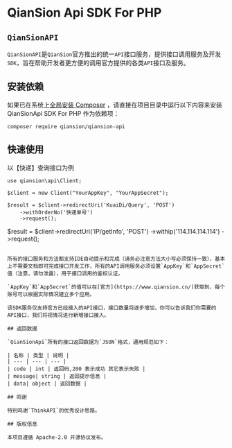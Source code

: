 # QianSion Api SDK For PHP

## `QianSionAPI`

`QianSionAPI`是`QianSion`官方推出的统一`API`接口服务，提供接口调用服务及开发`SDK`，旨在帮助开发者更方便的调用官方提供的各类`API`接口及服务。


## 安装依赖

如果已在系统上[全局安装 Composer](https://getcomposer.org/doc/00-intro.md#globally) ，请直接在项目目录中运行以下内容来安装 QianSionApi SDK For PHP 作为依赖项：
```
composer require qiansion/qiansion-api
```


## 快速使用

以【快递】查询接口为例

~~~
use qiansion\api\Client;

$client = new Client("YourAppKey", "YourAppSecret");

$result = $client->redirectUri('KuaiDi/Query', 'POST')
    ->withOrderNo('快递单号')
    ->request();
~~~

$result = $client->redirectUri('IP/getInfo', 'POST')
    ->withip('114.114.114.114')
    ->request();
~~~

所有的接口服务和方法都支持IDE自动提示和完成（请务必注意方法大小写必须保持一致），基本上不需要文档即可完成接口开发工作，所有的API调用服务必须设置`AppKey`和`AppSecret`值（注意，请勿泄露），用于接口调用的鉴权认证。

`AppKey`和`AppSecret`的值可以在[官方](https://www.qiansion.cn/)获取到，每个账号可以根据实际情况建立多个应用。

该SDK服务仅支持官方已经接入的API接口，接口数量将逐步增加，你可以告诉我们你需要的API接口，我们将视情况进行新增接口接入。

## 返回数据

`QianSionApi`所有的接口返回数据为`JSON`格式，通用规范如下：

| 名称 | 类型 | 说明 |
| --- | --- | --- |
| code | int | 返回码,200 表示成功 其它表示失败 |
| message| string | 返回提示信息 |
| data| object | 返回数据 |

## 鸣谢

特别鸣谢`ThinkAPI`的优秀设计思路。

## 版权信息

本项目遵循 Apache-2.0 开源协议发布。